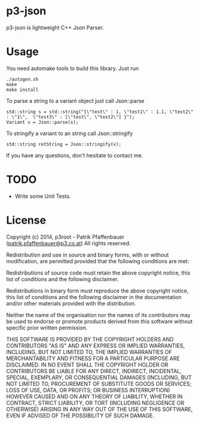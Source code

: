 p3-json
=======

p3-json is lightweight C++ Json Parser.

Usage
======
You need automake tools to build this library. Just run
```
./autogen.sh
make
make install
```

To parse a string to a variant object just call Json::parse
```
std::string s = std::string("{\"test\" : 1, \"test1\" : 1.1, \"test2\" : \"1\",  \"test3\" : [\"test\", \"test2\"] }");
Variant v = Json::parse(s);
```

To stringify a variant to an string call Json::stringify
```
std::string retString = Json::stringify(v);
```

If you have any questions, don't hesitate to contact me.

TODO
======
* Write some Unit Tests.

License
=======
Copyright (c) 2014, p3root - Patrik Pfaffenbauer (patrik.pfaffenbauer@p3.co.at) All rights reserved.

Redistribution and use in source and binary forms, with or without modification, are permitted provided that the following conditions are met:

Redistributions of source code must retain the above copyright notice, this list of conditions and the following disclaimer.

Redistributions in binary form must reproduce the above copyright notice, this list of conditions and the following disclaimer in the documentation and/or other materials provided with the distribution.

Neither the name of the organisation nor the names of its contributors may be used to endorse or promote products derived from this software without specific prior written permission.

THIS SOFTWARE IS PROVIDED BY THE COPYRIGHT HOLDERS AND CONTRIBUTORS "AS IS" AND ANY EXPRESS OR IMPLIED WARRANTIES, INCLUDING, BUT NOT LIMITED TO, THE IMPLIED WARRANTIES OF MERCHANTABILITY AND FITNESS FOR A PARTICULAR PURPOSE ARE DISCLAIMED. IN NO EVENT SHALL THE COPYRIGHT HOLDER OR CONTRIBUTORS BE LIABLE FOR ANY DIRECT, INDIRECT, INCIDENTAL, SPECIAL, EXEMPLARY, OR CONSEQUENTIAL DAMAGES (INCLUDING, BUT NOT LIMITED TO, PROCUREMENT OF SUBSTITUTE GOODS OR SERVICES; LOSS OF USE, DATA, OR PROFITS; OR BUSINESS INTERRUPTION) HOWEVER CAUSED AND ON ANY THEORY OF LIABILITY, WHETHER IN CONTRACT, STRICT LIABILITY, OR TORT (INCLUDING NEGLIGENCE OR OTHERWISE) ARISING IN ANY WAY OUT OF THE USE OF THIS SOFTWARE, EVEN IF ADVISED OF THE POSSIBILITY OF SUCH DAMAGE.
